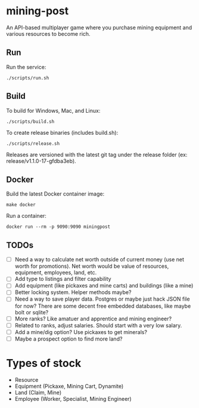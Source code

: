 # mining-post
An API-based multiplayer game where you purchase mining equipment and various resources to become rich.

## Run
Run the service:
```
./scripts/run.sh
```

## Build
To build for Windows, Mac, and Linux:
```
./scripts/build.sh
```

To create release binaries (includes build.sh):
```
./scripts/release.sh
```

Releases are versioned with the latest git tag under the release folder (ex: release/v1.1.0-17-gfdba3eb).

## Docker
Build the latest Docker container image:
```
make docker
```

Run a container:
```
docker run --rm -p 9090:9090 miningpost
```

## TODOs
- [ ] Need a way to calculate net worth outside of current money (use net worth for promotions). Net worth would be value of resources, equipment, employees, land, etc.
- [ ] Add type to listings and filter capability
- [ ] Add equipment (like pickaxes and mine carts) and buildings (like a mine)
- [ ] Better locking system. Helper methods maybe?
- [ ] Need a way to save player data. Postgres or maybe just hack JSON file for now? There are some decent free embedded databases, like maybe bolt or sqlite?
- [ ] More ranks? Like amatuer and apprentice and mining engineer?
- [ ] Related to ranks, adjust salaries. Should start with a very low salary.
- [ ] Add a mine/dig option? Use pickaxes to get minerals?
- [ ] Maybe a prospect option to find more land?

# Types of stock
- Resource
- Equipment (Pickaxe, Mining Cart, Dynamite)
- Land (Claim, Mine)
- Employee (Worker, Specialist, Mining Engineer)
